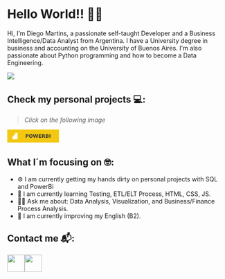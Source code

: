 # Hello World!! 👋👋

Hi, I’m Diego Martins, a passionate self-taught Developer and a Business Intelligence/Data Analyst from Argentina.
I have a University degree in business and accounting on the University of Buenos Aires.
I'm also passionate about Python programming and how to become a Data Engineering.


<img width="75%" src="https://user-images.githubusercontent.com/95239524/150692798-a3f9263d-d0ca-4dc7-89c9-cdd7a047e6a8.png">

##  Check my personal projects 💻:

> *Click on the following image*  

<p align="left">
   <a href="https://github.com/esmartdie/PowerBIProjects" target="blank">
    <img align="left" src="https://github.com/esmartdie/Multimedia/blob/main/IMAGES/MultimediaReadme/PowerBI-F2C811.svg"  height="30px" width="120px" />
  </a>
</p>
 <br>
 <br>
 
##  What I´m focusing on 🤓:

* ⚙️ I am currently getting my hands dirty on personal projects with SQL and PowerBi
* 🧠 I am currently learning Testing, ETL/ELT Process, HTML, CSS, JS.
* 👍🏽 Ask me about: Data Analysis, Visualization, and Business/Finance Process Analysis.
* 💬 I am currently improving my English (B2).

## Contact me 📬:

<p align="left">
   <a href="https://www.linkedin.com/in/diego-e-martins/" target="blank">
    <img align="left" src="https://user-images.githubusercontent.com/95239524/150691683-0b108ce9-5645-4a1c-a953-44d6c3fe79d8.svg"  height="40px" width="40px" />
  </a>
</p>

<p>
<a href="mailto:esmartdie@gmail.com" target="blank">
    <img align="left" src="https://user-images.githubusercontent.com/95239524/150693155-a265d09b-4e08-40fd-b77d-81cc56446a7f.svg"  height="40px" width="40px" />
  </a>  
</p>

<!--
**esmartdie/esmartdie** is a ✨ _special_ ✨ repository because its `README.md` (this file) appears on your GitHub profile.

Here are some ideas to get you started:

- 🔭 I’m currently working on ...
- 🌱 I’m currently learning ...
- 👯 I’m looking to collaborate on ...
- 🤔 I’m looking for help with ...
- 💬 Ask me about ...
- 📫 How to reach me: ...
- 😄 Pronouns: ...
- ⚡ Fun fact: ...
-->
